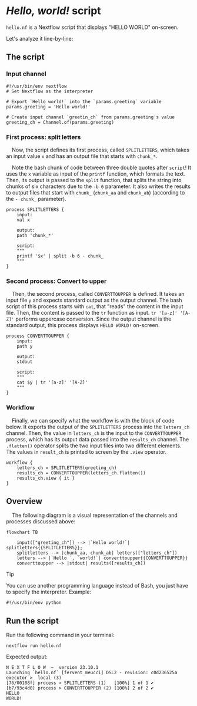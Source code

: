 # *Hello, world!* script

`hello.nf` is a Nextflow script that displays "HELLO WORLD" on-screen. 

Let's analyze it line-by-line:

## The script

### Input channel

```nextflow
#!/usr/bin/env nextflow  
# Set Nextflow as the interpreter 

# Export `Hello world!` into the `params.greeting` variable
params.greeting = 'Hello world!'

# Create input channel `greetin_ch` from params.greeting's value
greeting_ch = Channel.of(params.greeting) 
```

### First process: split letters

&nbsp;&nbsp;&nbsp;&nbsp;Now, the script defines its first process, called `SPLITLETTERS`, which takes an input value `x` and has an output file that starts with `chunk_*`. 

&nbsp;&nbsp;&nbsp;&nbsp;Note the bash chunk of code between three double quotes after `script`! It uses the `x` variable as input of the `printf` function, which formats the text. Then, its output is passed to the `split` function, that splits the string into chunks of six characters due to the `-b 6` parameter. It also writes the results to output files that start with `chunk_` (`chunk_aa` and `chunk_ab`) (according to the `- chunk_` parameter).

```nextflow
process SPLITLETTERS { 
    input: 
    val x 

    output: 
    path 'chunk_*' 

    script: 
    """
    printf '$x' | split -b 6 - chunk_
    """
} 
```

### Second process: Convert to upper

&nbsp;&nbsp;&nbsp;&nbsp;Then, the second process, called `CONVERTTOUPPER` is defined. It takes an input file `y` and expects standard output as the output channel. The bash script of this process starts with `cat`, that "reads" the content in the input file. Then, the content is passed to the `tr` function as input. `tr '[a-z]' '[A-Z]'` performs uppercase conversion. Since the output channel is the standard output, this process displays `HELLO WORLD!` on-screen.

```nextflow
process CONVERTTOUPPER { 
    input: 
    path y 

    output: 
    stdout 

    script: 
    """
    cat $y | tr '[a-z]' '[A-Z]'
    """
} 
```

### Workflow

&nbsp;&nbsp;&nbsp;&nbsp;Finally, we can specify what the workflow is with the block of code below. It exports the output of the `SPLITLETTERS` process into the  `letters_ch` channel. Then, the value in `letters_ch` is the input to the `CONVERTTOUPPER` process, which has its output data passed into the `results_ch` channel. The `.flatten()` operator splits the two input files into two different elements. The values in `result_ch` is printed to screen by the `.view` operator.  

```nextflow
workflow { 
    letters_ch = SPLITLETTERS(greeting_ch) 
    results_ch = CONVERTTOUPPER(letters_ch.flatten()) 
    results_ch.view { it } 
} 
```

## Overview

&nbsp;&nbsp;&nbsp;&nbsp;The following diagram is a visual representation of the channels and processes discussed above:

```mermaid
flowchart TB

    input(["greeting_ch"]) --> |`Hello world!`| splitletters{{SPLITLETTERS}};
    splitletters --> |chunk_aa, chunk_ab| letters(["letters_ch"])
    letters --> |`Hello `, `world!`| converttoupper{{CONVERTTOUPPER}}
    converttoupper --> |stdout| results([results_ch])

```



> [!TIP]
> You can use another programming language instead of Bash, you just have to specify the interpreter. Example:

```
#!/usr/bin/env python
```

## Run the script

Run the following command in your terminal:

```
nextflow run hello.nf
```

Expected output:

```
N E X T F L O W  ~  version 23.10.1
Launching `hello.nf` [fervent_meucci] DSL2 - revision: c0d236525a
executor >  local (3)
[76/00188f] process > SPLITLETTERS (1)   [100%] 1 of 1 ✔
[b7/93c4d0] process > CONVERTTOUPPER (2) [100%] 2 of 2 ✔
HELLO 
WORLD!
```
